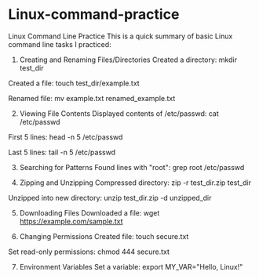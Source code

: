 # Linux-command-practice
Linux Command Line Practice
This is a quick summary of basic Linux command line tasks I practiced:

1. Creating and Renaming Files/Directories
Created a directory: mkdir test_dir

Created a file: touch test_dir/example.txt

Renamed file: mv example.txt renamed_example.txt

2. Viewing File Contents
Displayed contents of /etc/passwd: cat /etc/passwd

First 5 lines: head -n 5 /etc/passwd

Last 5 lines: tail -n 5 /etc/passwd

3. Searching for Patterns
Found lines with "root": grep root /etc/passwd

4. Zipping and Unzipping
Compressed directory: zip -r test_dir.zip test_dir

Unzipped into new directory: unzip test_dir.zip -d unzipped_dir

5. Downloading Files
Downloaded a file: wget https://example.com/sample.txt

6. Changing Permissions
Created file: touch secure.txt

Set read-only permissions: chmod 444 secure.txt

7. Environment Variables
Set a variable: export MY_VAR="Hello, Linux!"


